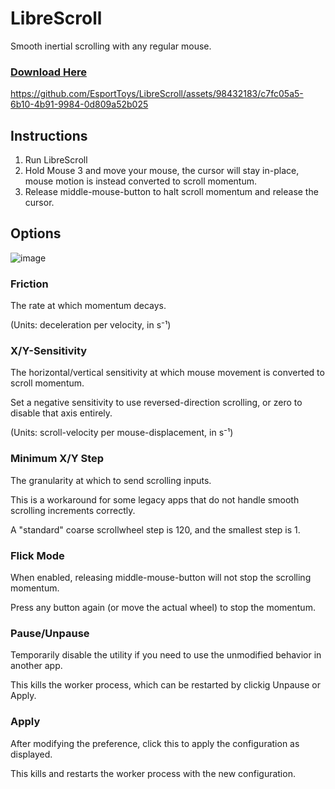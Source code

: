 # LibreScroll
Smooth inertial scrolling with any regular mouse.

### [Download Here](https://github.com/EsportToys/LibreScroll/releases)

https://github.com/EsportToys/LibreScroll/assets/98432183/c7fc05a5-6b10-4b91-9984-0d809a52b025


## Instructions
1. Run LibreScroll
2. Hold Mouse 3 and move your mouse, the cursor will stay in-place, mouse motion is instead converted to scroll momentum.
3. Release middle-mouse-button to halt scroll momentum and release the cursor.

## Options

![image](https://github.com/EsportToys/LibreScroll/assets/98432183/4980aadb-e5d4-4a52-a23f-27506e6cf934)

### Friction
The rate at which momentum decays.

(Units: deceleration per velocity, in s&#8315;&sup1;)

### X/Y-Sensitivity
The horizontal/vertical sensitivity at which mouse movement is converted to scroll momentum. 

Set a negative sensitivity to use reversed-direction scrolling, or zero to disable that axis entirely.

(Units: scroll-velocity per mouse-displacement, in s&#8315;&sup1;)

### Minimum X/Y Step
The granularity at which to send scrolling inputs.

This is a workaround for some legacy apps that do not handle smooth scrolling increments correctly. 

A "standard" coarse scrollwheel step is 120, and the smallest step is 1.


### Flick Mode
When enabled, releasing middle-mouse-button will not stop the scrolling momentum. 

Press any button again (or move the actual wheel) to stop the momentum.

### Pause/Unpause
Temporarily disable the utility if you need to use the unmodified behavior in another app.

This kills the worker process, which can be restarted by clickig Unpause or Apply.

### Apply
After modifying the preference, click this to apply the configuration as displayed.

This kills and restarts the worker process with the new configuration.

